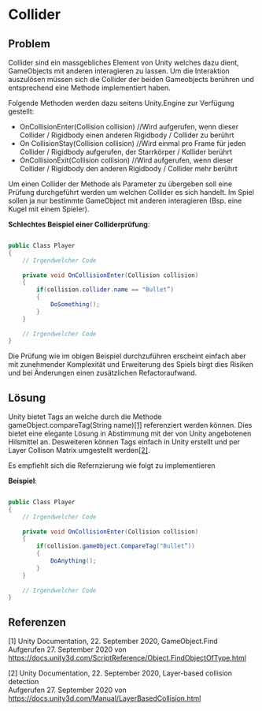 # Collider

## Problem

Collider sind ein massgebliches Element von Unity welches dazu dient, GameObjects mit anderen interagieren zu lassen. Um die Interaktion auszulösen müssen sich die Collider der beiden Gameobjects berühren und entsprechend eine Methode implementiert haben.

Folgende Methoden werden dazu seitens Unity.Engine zur Verfügung gestellt:

* OnCollisionEnter(Collision collision) //Wird aufgerufen, wenn dieser Collider / Rigidbody einen anderen Rigidbody / Collider zu berührt
* On CollisionStay(Collision collision) //Wird einmal pro Frame für jeden Collider / Rigidbody aufgerufen, der Starrkörper / Kollider berührt
* OnCollisionExit(Collision collision) //Wird aufgerufen, wenn dieser Collider / Rigidbody den anderen Rigidbody / Collider mehr berührt

Um einen Collider der Methode als Parameter zu übergeben soll eine Prüfung durchgeführt werden um welchen Collider es sich handelt. Im Spiel sollen ja nur bestimmte GameObject mit anderen interagieren (Bsp. eine Kugel mit einem Spieler).

**Schlechtes Beispiel einer Colliderprüfung**:
```csharp

public Class Player
{
    // Irgendwelcher Code
    
    private void OnCollisionEnter(Collision collision)
    {
        if(collision.collider.name == "Bullet”)
        {
            DoSomething();
        }
    }
    
    // Irgendwelcher Code
}
```
Die Prüfung wie im obigen Beispiel durchzuführen erscheint einfach aber mit zunehmender Komplexität und Erweiterung des Spiels birgt dies Risiken und bei Änderungen einen zusätzlichen Refactoraufwand. 


## Lösung

Unity bietet Tags an welche durch die Methode gameObject.compareTag(String name)[[1]](#1) referenziert werden können. Dies bietet eine elegante Lösung in Abstimmung mit der von Unity angebotenen Hilsmittel an.
Desweiteren können Tags einfach in Unity erstellt und per Layer Collison Matrix umgestellt werden[[2]](#2).

Es empfiehlt sich die Refernzierung wie folgt zu implementieren

**Beispiel**:
```csharp

public Class Player
{
    // Irgendwelcher Code
    
    private void OnCollisionEnter(Collision collision)
    {
        if(collision.gameObject.CompareTag("Bullet”))
        {
            DoAnything();
        }
    }
    
    // Irgendwelcher Code
}
```

## Referenzen

<a id="1">[1]</a>
Unity Documentation, 22. September 2020, GameObject.Find<br /> 
Aufgerufen 27. September 2020 von https://docs.unity3d.com/ScriptReference/Object.FindObjectOfType.html

<a id="2">[2]</a>
Unity Documentation, 22. September 2020, Layer-based collision detection<br /> 
Aufgerufen 27. September 2020 von https://docs.unity3d.com/Manual/LayerBasedCollision.html


